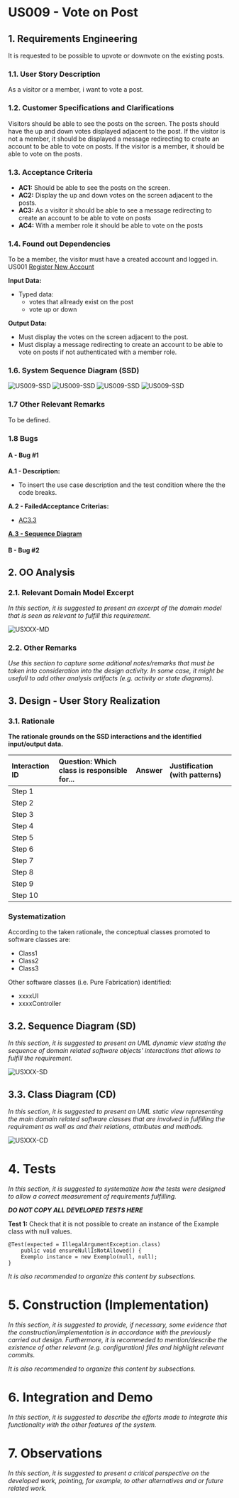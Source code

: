 # US009 - Vote on Post


## 1. Requirements Engineering

It is requested to be possible to upvote or downvote on the existing posts.

### 1.1. User Story Description

As a visitor or a member, i want to vote a post.

### 1.2. Customer Specifications and Clarifications 

Visitors should be able to see the posts on the screen. The posts should have the up and down votes displayed adjacent to the post. If the visitor is not a member, it should be displayed a message redirecting to create an account to be able to vote on posts. If the visitor is a member, it should be able to vote on the posts.

### 1.3. Acceptance Criteria


* **AC1:** Should be able to see the posts on the screen.
* **AC2:** Display the up and down votes on the screen adjacent to the posts.
* **AC3:** As a visitor it should be able to see a message redirecting to create an account to be able to vote on posts
* **AC4:** With a member role it should be able to vote on the posts


### 1.4. Found out Dependencies

To be a member, the visitor must have a created account and logged in. US001 [Register New Account](../../US001/01.requirements-engineering/US001.md)  


**Input Data:**

* Typed data:
	* votes that allready exist on the post
	* vote up or down


**Output Data:**

* Must display the votes on the screen adjacent to the post.
* Must display a message redirecting to create an account to be able to vote on posts if not authenticated with a member role.

### 1.6. System Sequence Diagram (SSD)

![US009-SSD](svg/US009-SSDa.svg)
![US009-SSD](svg/US009-SSDb.svg)
![US009-SSD](svg/US009-SSDc.svg)
![US009-SSD](svg/US009-SSDd.svg)


### 1.7 Other Relevant Remarks

To be defined.

### 1.8 Bugs
#### **A - Bug #1**

**A.1 - Description:**

* To insert the use case description and the test condition where the the code breaks.


**A.2 - FailedAcceptance Criterias:**

* [AC3.3](/docs/sprintA/US005/01.requirements-engineering/US005.md#13-acceptance-criteria)

[**A.3 - Sequence Diagram**]()

#### **B - Bug #2**

## 2. OO Analysis

### 2.1. Relevant Domain Model Excerpt 
*In this section, it is suggested to present an excerpt of the domain model that is seen as relevant to fulfill this requirement.* 

![USXXX-MD](USXXX-MD.svg)

### 2.2. Other Remarks

*Use this section to capture some aditional notes/remarks that must be taken into consideration into the design activity. In some case, it might be usefull to add other analysis artifacts (e.g. activity or state diagrams).* 

## 3. Design - User Story Realization 

### 3.1. Rationale

**The rationale grounds on the SSD interactions and the identified input/output data.**

| Interaction ID | Question: Which class is responsible for... | Answer  | Justification (with patterns)  |
|:-------------  |:--------------------- |:------------|:---------------------------- |
| Step 1  		 |							 |             |                              |
| Step 2  		 |							 |             |                              |
| Step 3  		 |							 |             |                              |
| Step 4  		 |							 |             |                              |
| Step 5  		 |							 |             |                              |
| Step 6  		 |							 |             |                              |              
| Step 7  		 |							 |             |                              |
| Step 8  		 |							 |             |                              |
| Step 9  		 |							 |             |                              |
| Step 10  		 |							 |             |                              |  


### Systematization ##

According to the taken rationale, the conceptual classes promoted to software classes are: 

 * Class1
 * Class2
 * Class3

Other software classes (i.e. Pure Fabrication) identified: 
 * xxxxUI  
 * xxxxController

## 3.2. Sequence Diagram (SD)

*In this section, it is suggested to present an UML dynamic view stating the sequence of domain related software objects' interactions that allows to fulfill the requirement.* 

![USXXX-SD](USXXX-SD.svg)

## 3.3. Class Diagram (CD)

*In this section, it is suggested to present an UML static view representing the main domain related software classes that are involved in fulfilling the requirement as well as and their relations, attributes and methods.*

![USXXX-CD](USXXX-CD.svg)

# 4. Tests 
*In this section, it is suggested to systematize how the tests were designed to allow a correct measurement of requirements fulfilling.* 

**_DO NOT COPY ALL DEVELOPED TESTS HERE_**

**Test 1:** Check that it is not possible to create an instance of the Example class with null values. 

	@Test(expected = IllegalArgumentException.class)
		public void ensureNullIsNotAllowed() {
		Exemplo instance = new Exemplo(null, null);
	}

*It is also recommended to organize this content by subsections.* 

# 5. Construction (Implementation)

*In this section, it is suggested to provide, if necessary, some evidence that the construction/implementation is in accordance with the previously carried out design. Furthermore, it is recommeded to mention/describe the existence of other relevant (e.g. configuration) files and highlight relevant commits.*

*It is also recommended to organize this content by subsections.* 

# 6. Integration and Demo 

*In this section, it is suggested to describe the efforts made to integrate this functionality with the other features of the system.*

# 7. Observations

*In this section, it is suggested to present a critical perspective on the developed work, pointing, for example, to other alternatives and or future related work.*





